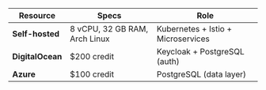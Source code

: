 | Resource         | Specs                         | Role                               |
| ---------------- | ----------------------------- | ---------------------------------- |
| **Self-hosted**  | 8 vCPU, 32 GB RAM, Arch Linux | Kubernetes + Istio + Microservices |
| **DigitalOcean** | \$200 credit                  | Keycloak + PostgreSQL (auth)       |
| **Azure**        | \$100 credit                  | PostgreSQL (data layer)            |
